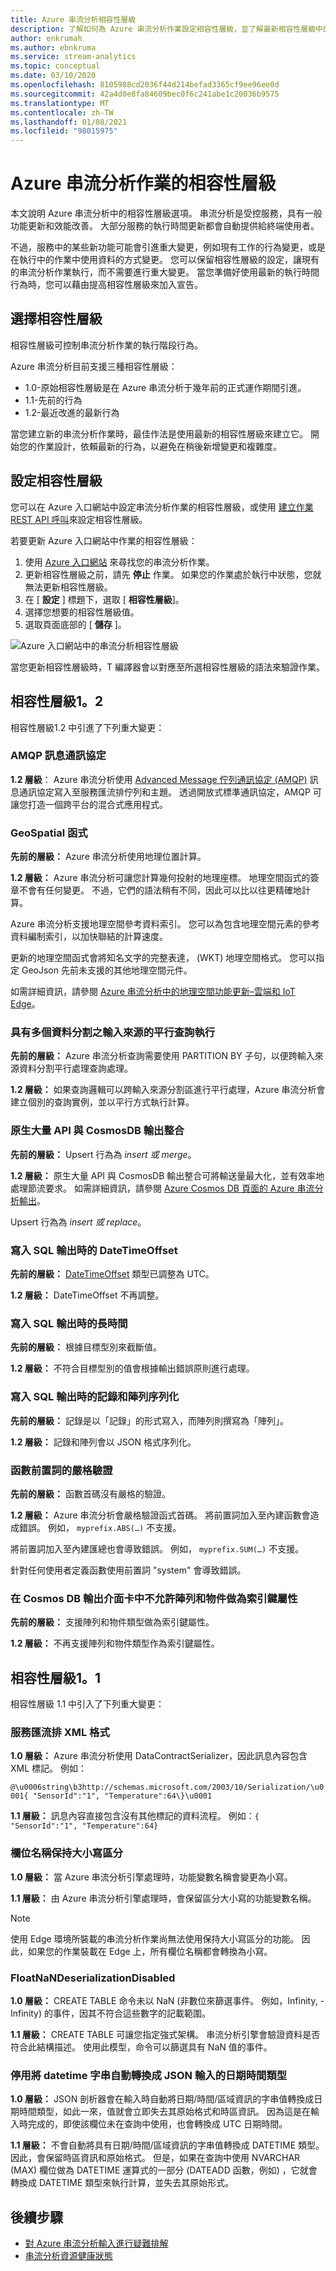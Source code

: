```yaml
---
title: Azure 串流分析相容性層級
description: 了解如何為 Azure 串流分析作業設定相容性層級，並了解最新相容性層級中的重大變更
author: enkrumah
ms.author: ebnkruma
ms.service: stream-analytics
ms.topic: conceptual
ms.date: 03/10/2020
ms.openlocfilehash: 8105988cd2036f44d214befad3365cf9ee96ee0d
ms.sourcegitcommit: 42a4d0e8fa84609bec0f6c241abe1c20036b9575
ms.translationtype: MT
ms.contentlocale: zh-TW
ms.lasthandoff: 01/08/2021
ms.locfileid: "98015975"
---
```

# <a name="compatibility-level-for-azure-stream-analytics-jobs"></a>Azure 串流分析作業的相容性層級

本文說明 Azure 串流分析中的相容性層級選項。 串流分析是受控服務，具有一般功能更新和效能改善。 大部分服務的執行時間更新都會自動提供給終端使用者。 

不過，服務中的某些新功能可能會引進重大變更，例如現有工作的行為變更，或是在執行中的作業中使用資料的方式變更。 您可以保留相容性層級的設定，讓現有的串流分析作業執行，而不需要進行重大變更。 當您準備好使用最新的執行時間行為時，您可以藉由提高相容性層級來加入宣告。 

## <a name="choose-a-compatibility-level"></a>選擇相容性層級

相容性層級可控制串流分析作業的執行階段行為。 

Azure 串流分析目前支援三種相容性層級：

* 1.0-原始相容性層級是在 Azure 串流分析于幾年前的正式運作期間引進。
* 1.1-先前的行為
* 1.2-最近改進的最新行為

當您建立新的串流分析作業時，最佳作法是使用最新的相容性層級來建立它。 開始您的作業設計，依賴最新的行為，以避免在稍後新增變更和複雜度。

## <a name="set-the-compatibility-level"></a>設定相容性層級

您可以在 Azure 入口網站中設定串流分析作業的相容性層級，或使用 [建立作業 REST API 呼叫](/rest/api/streamanalytics/2016-03-01/streamingjobs/createorreplace#compatibilitylevel)來設定相容性層級。

若要更新 Azure 入口網站中作業的相容性層級：

1. 使用 [Azure 入口網站](https://portal.azure.com) 來尋找您的串流分析作業。
2. 更新相容性層級之前，請先 **停止** 作業。 如果您的作業處於執行中狀態，您就無法更新相容性層級。
3. 在 [ **設定** ] 標題下，選取 [ **相容性層級**]。
4. 選擇您想要的相容性層級值。
5. 選取頁面底部的 [ **儲存** ]。

![Azure 入口網站中的串流分析相容性層級](media/stream-analytics-compatibility-level/stream-analytics-compatibility.png)

當您更新相容性層級時，T 編譯器會以對應至所選相容性層級的語法來驗證作業。

## <a name="compatibility-level-12"></a>相容性層級1。2

相容性層級1.2 中引進了下列重大變更：

###  <a name="amqp-messaging-protocol"></a>AMQP 訊息通訊協定

**1.2 層級**： Azure 串流分析使用 [Advanced Message 佇列通訊協定 (AMQP)](../service-bus-messaging/service-bus-amqp-overview.md) 訊息通訊協定寫入至服務匯流排佇列和主題。 透過開放式標準通訊協定，AMQP 可讓您打造一個跨平台的混合式應用程式。

### <a name="geospatial-functions"></a>GeoSpatial 函式

**先前的層級：** Azure 串流分析使用地理位置計算。

**1.2 層級：** Azure 串流分析可讓您計算幾何投射的地理座標。 地理空間函式的簽章不會有任何變更。 不過，它們的語法稍有不同，因此可以比以往更精確地計算。

Azure 串流分析支援地理空間參考資料索引。 您可以為包含地理空間元素的參考資料編制索引，以加快聯結的計算速度。

更新的地理空間函式會將知名文字的完整表達， (WKT) 地理空間格式。 您可以指定 GeoJson 先前未支援的其他地理空間元件。

如需詳細資訊，請參閱 [Azure 串流分析中的地理空間功能更新–雲端和 IoT Edge](https://azure.microsoft.com/blog/updates-to-geospatial-functions-in-azure-stream-analytics-cloud-and-iot-edge/)。

### <a name="parallel-query-execution-for-input-sources-with-multiple-partitions"></a>具有多個資料分割之輸入來源的平行查詢執行

**先前的層級：** Azure 串流分析查詢需要使用 PARTITION BY 子句，以便跨輸入來源資料分割平行處理查詢處理。

**1.2 層級：** 如果查詢邏輯可以跨輸入來源分割區進行平行處理，Azure 串流分析會建立個別的查詢實例，並以平行方式執行計算。

### <a name="native-bulk-api-integration-with-cosmosdb-output"></a>原生大量 API 與 CosmosDB 輸出整合

**先前的層級：** Upsert 行為為 *insert 或 merge*。

**1.2 層級：** 原生大量 API 與 CosmosDB 輸出整合可將輸送量最大化，並有效率地處理節流要求。 如需詳細資訊，請參閱 [Azure Cosmos DB 頁面的 Azure 串流分析輸出](./stream-analytics-documentdb-output.md#improved-throughput-with-compatibility-level-12)。

Upsert 行為為 *insert 或 replace*。

### <a name="datetimeoffset-when-writing-to-sql-output"></a>寫入 SQL 輸出時的 DateTimeOffset

**先前的層級：** [DateTimeOffset](/sql/t-sql/data-types/datetimeoffset-transact-sql) 類型已調整為 UTC。

**1.2 層級：** DateTimeOffset 不再調整。

### <a name="long-when-writing-to-sql-output"></a>寫入 SQL 輸出時的長時間

**先前的層級：** 根據目標型別來截斷值。

**1.2 層級：** 不符合目標型別的值會根據輸出錯誤原則進行處理。

### <a name="record-and-array-serialization-when-writing-to-sql-output"></a>寫入 SQL 輸出時的記錄和陣列序列化

**先前的層級：** 記錄是以「記錄」的形式寫入，而陣列則撰寫為「陣列」。

**1.2 層級：** 記錄和陣列會以 JSON 格式序列化。

### <a name="strict-validation-of-prefix-of-functions"></a>函數前置詞的嚴格驗證

**先前的層級：** 函數首碼沒有嚴格的驗證。

**1.2 層級：** Azure 串流分析會嚴格驗證函式首碼。 將前置詞加入至內建函數會造成錯誤。 例如， `myprefix.ABS(…)` 不支援。

將前置詞加入至內建匯總也會導致錯誤。 例如， `myprefix.SUM(…)` 不支援。

針對任何使用者定義函數使用前置詞 "system" 會導致錯誤。

### <a name="disallow-array-and-object-as-key-properties-in-cosmos-db-output-adapter"></a>在 Cosmos DB 輸出介面卡中不允許陣列和物件做為索引鍵屬性

**先前的層級：** 支援陣列和物件類型做為索引鍵屬性。

**1.2 層級：** 不再支援陣列和物件類型作為索引鍵屬性。

## <a name="compatibility-level-11"></a>相容性層級1。1

相容性層級 1.1 中引入了下列重大變更：

### <a name="service-bus-xml-format"></a>服務匯流排 XML 格式

**1.0 層級：** Azure 串流分析使用 DataContractSerializer，因此訊息內容包含 XML 標記。 例如：

`@\u0006string\b3http://schemas.microsoft.com/2003/10/Serialization/\u0001{ "SensorId":"1", "Temperature":64\}\u0001`

**1.1 層級：** 訊息內容直接包含沒有其他標記的資料流程。 例如：`{ "SensorId":"1", "Temperature":64}`

### <a name="persisting-case-sensitivity-for-field-names"></a>欄位名稱保持大小寫區分

**1.0 層級：** 當 Azure 串流分析引擎處理時，功能變數名稱會變更為小寫。

**1.1 層級：** 由 Azure 串流分析引擎處理時，會保留區分大小寫的功能變數名稱。

> [!NOTE]
> 使用 Edge 環境所裝載的串流分析作業尚無法使用保持大小寫區分的功能。 因此，如果您的作業裝載在 Edge 上，所有欄位名稱都會轉換為小寫。

### <a name="floatnandeserializationdisabled"></a>FloatNaNDeserializationDisabled

**1.0 層級：** CREATE TABLE 命令未以 NaN (非數位來篩選事件。 例如，Infinity, -Infinity) 的事件，因其不符合這些數字的記載範圍。

**1.1 層級：** CREATE TABLE 可讓您指定強式架構。 串流分析引擎會驗證資料是否符合此結構描述。 使用此模型，命令可以篩選具有 NaN 值的事件。

### <a name="disable-automatic-conversion-of-datetime-strings-to-datetime-type-at-ingress-for-json"></a>停用將 datetime 字串自動轉換成 JSON 輸入的日期時間類型

**1.0 層級：** JSON 剖析器會在輸入時自動將日期/時間/區域資訊的字串值轉換成日期時間類型，如此一來，值就會立即失去其原始格式和時區資訊。 因為這是在輸入時完成的，即使該欄位未在查詢中使用，也會轉換成 UTC 日期時間。

**1.1 層級：** 不會自動將具有日期/時間/區域資訊的字串值轉換成 DATETIME 類型。 因此，會保留時區資訊和原始格式。 但是，如果在查詢中使用 NVARCHAR (MAX) 欄位做為 DATETIME 運算式的一部分 (DATEADD 函數，例如) ，它就會轉換成 DATETIME 類型來執行計算，並失去其原始形式。

## <a name="next-steps"></a>後續步驟

* [對 Azure 串流分析輸入進行疑難排解](stream-analytics-troubleshoot-input.md)
* [串流分析資源健康狀態](./stream-analytics-troubleshoot-query.md)